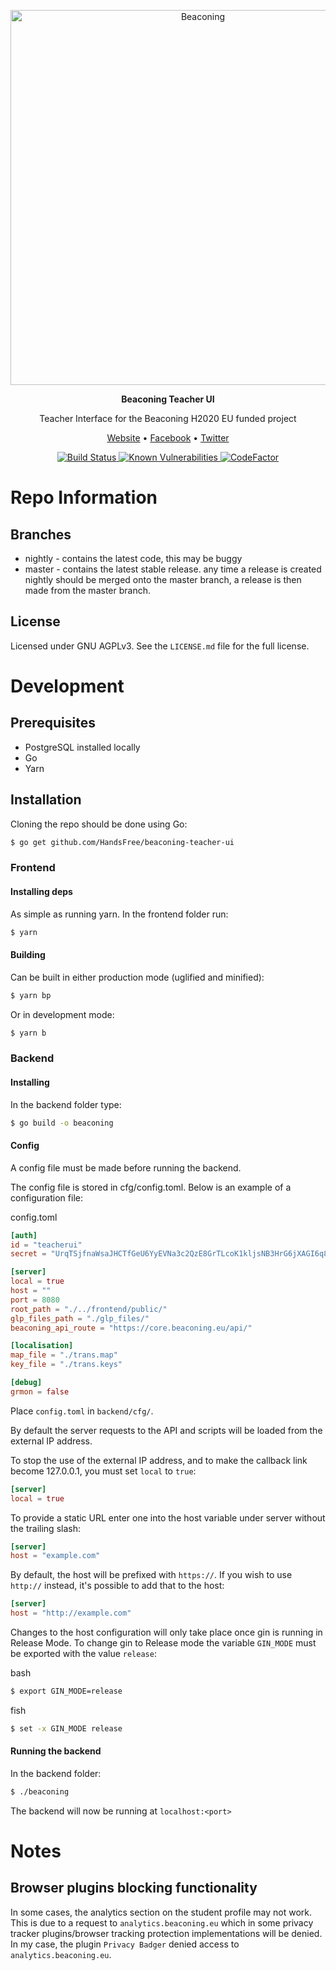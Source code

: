 <p align="center">
  <img width="600" src="http://beaconing.eu/wp-content/themes/beaconing/images/logo/original_version_(black).png" alt="Beaconing">
</p>
<p align="center">
  <strong>Beaconing Teacher UI</strong>
</p>
<p align="center">
  Teacher Interface for the Beaconing H2020 EU funded project
</p>
<p align="center">
  <a href="http://beaconing.eu/">Website</a> • <a href="https://www.facebook.com/beaconing/">Facebook</a> • <a href="https://twitter.com/BeaconingEU">Twitter</a>
</p>
<p align="center">
  <a href="https://semaphoreci.com/juddus/beaconing-teacher-ui">
    <img src="https://semaphoreci.com/api/v1/juddus/beaconing-teacher-ui/branches/nightly/badge.svg" alt="Build Status">
  </a>
  <a href="https://snyk.io/test/github/HandsFree/beaconing-teacher-ui?targetFile=frontend%2Fpackage.json">
    <img src="https://snyk.io/test/github/HandsFree/beaconing-teacher-ui/badge.svg?targetFile=frontend%2Fpackage.json" alt="Known Vulnerabilities" data-canonical-src="https://snyk.io/test/github/HandsFree/beaconing-teacher-ui?targetFile=frontend%2Fpackage.json" style="max-width:100%;">
  </a>
  <a href="https://www.codefactor.io/repository/github/handsfree/beaconing-teacher-ui">
    <img src="https://www.codefactor.io/repository/github/handsfree/beaconing-teacher-ui/badge" alt="CodeFactor">
  </a>
</p>

# Repo Information

## Branches
* nightly - contains the latest code, this may be buggy
* master - contains the latest stable release. any time a release is created nightly
should be merged onto the master branch, a release is then made from the master branch.

## License
Licensed under GNU AGPLv3. See the `LICENSE.md` file for the full license.

# Development
## Prerequisites
- PostgreSQL installed locally
- Go
- Yarn

## Installation
Cloning the repo should be done using Go:

```bash
$ go get github.com/HandsFree/beaconing-teacher-ui
```

### Frontend
#### Installing deps
As simple as running yarn.
In the frontend folder run:

```bash
$ yarn
```

#### Building
Can be built in either production mode (uglified and minified):

```bash
$ yarn bp
```

Or in development mode:

```bash
$ yarn b
```

### Backend
#### Installing
In the backend folder type:
```bash
$ go build -o beaconing
```

#### Config
A config file must be made before running the backend.

The config file is stored in cfg/config.toml. Below is an example of a configuration file:

config.toml
```toml
[auth]
id = "teacherui"
secret = "UrqTSjfnaWsaJHCTfGeU6YyEVNa3c2QzE8GrTLcoK1kljsNB3HrG6jXAGI6q8wKR"

[server]
local = true
host = ""
port = 8080
root_path = "./../frontend/public/"
glp_files_path = "./glp_files/"
beaconing_api_route = "https://core.beaconing.eu/api/"

[localisation]
map_file = "./trans.map"
key_file = "./trans.keys"

[debug]
grmon = false
```

Place `config.toml` in `backend/cfg/`.

By default the server requests to the API and scripts will be loaded from the external IP address.

To stop the use of the external IP address, and to make the callback link become 127.0.0.1, you must set `local` to `true`:

```toml
[server]
local = true
```

To provide a static URL enter one into the host variable under server without the trailing slash:

```toml
[server]
host = "example.com"
```

By default, the host will be prefixed with `https://`. If you wish to use `http://` instead, it's possible to add that to the host:
```toml
[server]
host = "http://example.com"
```

Changes to the host configuration will only take place once gin is running in Release Mode.
To change gin to Release mode the variable `GIN_MODE` must be exported with the value `release`:

bash
```bash
$ export GIN_MODE=release
```

fish
```bash
$ set -x GIN_MODE release
```

#### Running the backend
In the backend folder:
```bash
$ ./beaconing
```

The backend will now be running at `localhost:<port>`

# Notes
## Browser plugins blocking functionality
In some cases, the analytics section on the student profile may not work. This is due to a request to `analytics.beaconing.eu` which in some privacy tracker plugins/browser tracking protection implementations will be denied. In my case, the plugin `Privacy Badger` denied access to `analytics.beaconing.eu`.